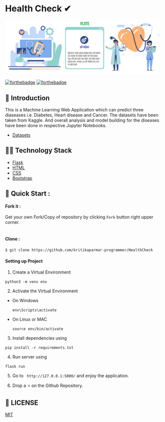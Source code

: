 # Health Check ✔

<p align="center">
  <a href="https://github.com/kritikaparmar-programmer/HealthCheck">
    <img src="https://github.com/kritikaparmar-programmer/HealthCheck/blob/main/static/bg_healthcheck.png" alt="image" >
  </a>

[![forthebadge](https://forthebadge.com/images/badges/built-with-love.svg)](https://forthebadge.com)
[![forthebadge](https://forthebadge.com/images/badges/made-with-python.svg)](https://forthebadge.com)

## 👀 Introduction

This is a Machine Learning Web Application which can predict three diaseases i.e. Diabetes, Heart disease and Cancer. The datasets have been taken from Kaggle. And overall analysis and model building for the diseases have been done in respective Jupyter Notebooks.
- [Datasets](https://github.com/kritikaparmar-programmer/HealthCheck/tree/main/Datasets)

## 👩‍💻 Technology Stack

* [Flask](https://github.com/pallets/flask)
* [HTML](https://www.w3.org/TR/html52/)
* [CSS](https://developer.mozilla.org/en-US/docs/Web/CSS)
* [Bootstrap](https://getbootstrap.com/)

## 🚀 Quick Start :

#### Fork it :

Get your own Fork/Copy of repository by clicking `Fork` button right upper corner.<br><br>

#### Clone :

```sh
$ git clone https://github.com/kritikaparmar-programmer/HealthCheck

```

#### Setting up Project

1. Create a Virtual Environment
```
python3 -m venv env
```

2. Activate the Virtual Environment
  - On Windows
    ``` 
    env\Scripts\activate
    ```
  - On Linux or MAC
    ```
    source env/bin/activate
    ```

3. Install dependencies using
```
pip install -r requirements.txt
```

4. Run server using
```
flask run
```
5. Go to ` http://127.0.0.1:5000/` and enjoy the application.

6. Drop a ⭐ on the Github Repository. 

## 📜 LICENSE

[MIT](https://github.com/kritikaparmar-programmer/HealthCheck/blob/main/LICENSE)
